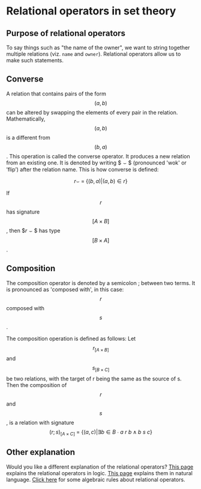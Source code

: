 # Relational operators in set theory

## Purpose of relational operators

To say things such as "the name of the owner", we want to string together multiple relations \(viz. `name` and `owner`\). Relational operators allow us to make such statements.

## Converse

A relation that contains pairs of the form $$(a, b)$$ can be altered by swapping the elements of every pair in the relation. Mathematically, $$(a, b)$$ is a different from $$(b,a)$$. This operation is called the converse operator. It produces a new relation from an existing one. It is denoted by writing $$\smallsmile\$$ \(pronounced 'wok' or ’flip’\) after the relation name. This is how converse is defined:

$$
r\smallsmile\ =\ \{ (b, a) | (a, b)∈r \}
$$

If $$r$$ has signature$$[A\times B]$$, then $$r\smallsmile\$$ has type $$[B\times A]$$.

## Composition

The composition operator is denoted by a semicolon ; between two terms. It is pronounced as 'composed with', in this case: $$r$$ composed with $$s$$.

The composition operation is defined as follows: Let $$r_{[A\times B]}$$ and $$s_{[B\times C]}$$ be two relations, with the target of r being the same as the source of s. Then the composition of $$r$$ and $$s$$, is a relation with signature $$(r;s)_{[A\times C]}\ =\ \{ (a, c) | ∃ b∈B\ ∙\ a\ r\ b ∧ b\ s\ c \}$$

## Other explanation

Would you like a different explanation of the relational operators? [This page](../semantics-in-logic/relational-operators.md) explains the relational operators in logic. [This page](../semantics-in-natural-language/relational-operators-in-natural-language.md) explains them in natural language. [Click here](../semantics-in-algebra/relational-operators-in-algebra.md) for some algebraic rules about relational operators.

